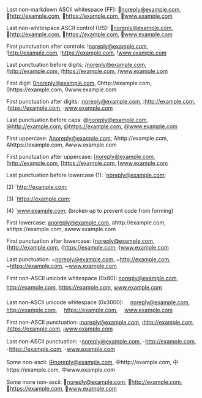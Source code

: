 Last non-markdown ASCII whitespace (FF): noreply@example.com, http://example.com, https://example.com, www.example.com

Last non-whitespace ASCII control (US): noreply@example.com, http://example.com, https://example.com, www.example.com

First punctuation after controls: !noreply@example.com, !http://example.com, !https://example.com, !www.example.com

Last punctuation before digits: /noreply@example.com, /http://example.com, /https://example.com, /www.example.com

First digit: 0noreply@example.com, 0http://example.com, 0https://example.com, 0www.example.com

First punctuation after digits: :noreply@example.com, :http://example.com, :https://example.com, :www.example.com

Last punctuation before caps: @noreply@example.com, @http://example.com, @https://example.com, @www.example.com

First uppercase: Anoreply@example.com, Ahttp://example.com, Ahttps://example.com, Awww.example.com

First punctuation after uppercase: [noreply@example.com, [http://example.com, [https://example.com, [www.example.com

Last punctuation before lowercase (1): `noreply@example.com;

(2) `http://example.com;

(3) `https://example.com;

(4) `www.example.com; (broken up to prevent code from forming)

First lowercase: anoreply@example.com, ahttp://example.com, ahttps://example.com, awww.example.com

First punctuation after lowercase: {noreply@example.com, {http://example.com, {https://example.com, {www.example.com

Last punctuation: ~noreply@example.com, ~http://example.com, ~https://example.com, ~www.example.com

First non-ASCII unicode whitespace (0x80): noreply@example.com, http://example.com, https://example.com, www.example.com

Last non-ASCII unicode whitespace (0x3000): 　noreply@example.com, 　http://example.com, 　https://example.com, 　www.example.com

First non-ASCII punctuation: ¡noreply@example.com, ¡http://example.com, ¡https://example.com, ¡www.example.com

Last non-ASCII punctuation: ･noreply@example.com, ･http://example.com, ･https://example.com, ･www.example.com

Some non-ascii: 中noreply@example.com, 中http://example.com, 中https://example.com, 中www.example.com

Some more non-ascii: 🤷‍noreply@example.com, 🤷‍http://example.com, 🤷‍https://example.com, 🤷‍www.example.com

